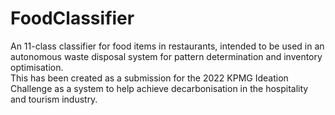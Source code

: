 # FoodClassifier
An 11-class classifier for food items in restaurants, intended to be used in an autonomous waste disposal system for pattern determination and inventory optimisation.  
This has been created as a submission for the 2022 KPMG Ideation Challenge as a system to help achieve decarbonisation in the hospitality and tourism industry. 
